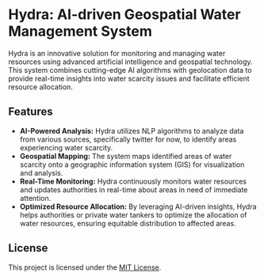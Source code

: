 # Hydra: AI-driven Geospatial Water Management System

Hydra is an innovative solution for monitoring and managing water resources using advanced artificial intelligence and geospatial technology. This system combines cutting-edge AI algorithms with geolocation data to provide real-time insights into water scarcity issues and facilitate efficient resource allocation.

## Features
- **AI-Powered Analysis:** Hydra utilizes NLP algorithms to analyze data from various sources, specifically twitter for now, to identify areas experiencing water scarcity.
- **Geospatial Mapping:** The system maps identified areas of water scarcity onto a geographic information system (GIS) for visualization and analysis.
- **Real-Time Monitoring:** Hydra continuously monitors water resources and updates authorities in real-time about areas in need of immediate attention.
- **Optimized Resource Allocation:** By leveraging AI-driven insights, Hydra helps authorities or private water tankers to optimize the allocation of water resources, ensuring equitable distribution to affected areas.

## License
This project is licensed under the [MIT License](LICENSE).
